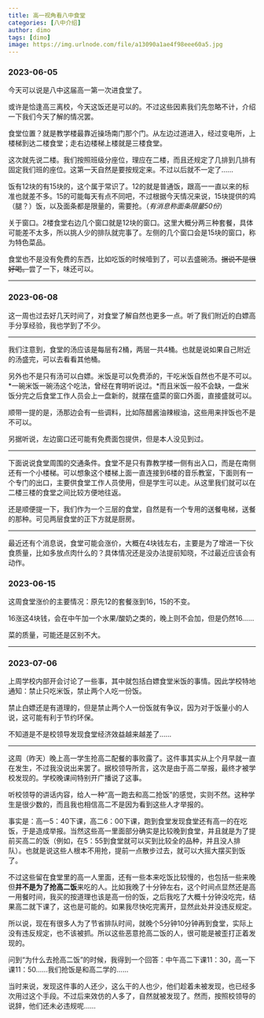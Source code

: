 ```yaml
---
title: 高一视角看八中食堂
categories: [八中介绍]
author: dimo
tags: [dimo]
image: https://img.urlnode.com/file/a13090a1ae4f98eee60a5.jpg
---
```


### 2023-06-05

今天可以说是八中这届高一第一次进食堂了。

或许是恰逢高三离校，今天这饭还是可以的。不过这些因素我们先忽略不计，介绍一下我们今天了解的情况罢。

食堂位置？就是教学楼最靠近操场南门那个门。从左边过道进入，经过变电所，上楼梯到达二楼食堂；走右边楼梯上楼就是三楼食堂。

这次就先说二楼。我们按照班级分座位，理应在二楼，而且还规定了几排到几排有固定我们班的座位。这第一天自然是要按规定来。不过以后就不一定了……

饭有12块的有15块的，这个属于常识了。12的就是普通饭，跟高一一直以来的标准也就差不多。15的可能每天有点不同吧，不过根据今天情况来说，15块提供的鸡（腿？）饭，以及面条都是限量的，需要抢。（*有消息称面条限量50份*）

关于窗口。2楼食堂右边几个窗口就是12块的窗口。这里大概分两三种套餐，具体可能差不太多，所以挑人少的排队就完事了。左侧的几个窗口会是15块的窗口，称为特色菜品。

食堂也不是没有免费的东西，比如吃饭的时候噎到了，可以去盛碗汤。~~据说不是很好喝。~~尝了一下，味还可以。

---

### 2023-06-08

这一周也过去好几天时间了，对食堂了解自然也更多一点。听了我们附近的白嫖高手分享经验，我也学到了不少。

---

我们注意到，食堂的汤应该是每层有2桶，两层一共4桶。也就是说如果自己附近的汤盛完，可以去看看其他桶。

另外也不是只有汤可以白嫖。米饭是可以免费添的，干吃米饭自然也不是不可以。*一碗米饭一碗汤这个吃法，曾经在育明听说过。*而且米饭一般不会缺，一盘米饭分完之后食堂工作人员会上一盘新的，就摆在盛菜的窗口外面，直接盛就可以。

顺带一提的是，汤那边会有一些调料，比如陈醋酱油辣椒油，这些用来拌饭也不是不可以。

另据听说，左边窗口还可能有免费面包提供，但是本人没见到过。

---

下面说说食堂周围的交通条件。食堂不是只有靠教学楼一侧有出入口，而是在南侧还有一个小楼梯。可以想象这个楼梯上面一直连接到6楼的音乐教室，下面则有一个专门的出口，主要供食堂工作人员使用，但是学生可以走。从这里我们就可以在二楼三楼的食堂之间比较方便地往返。

还是顺便提一下，我们作为一个三层的食堂，自然是有一个专用的送餐电梯，送餐的那种。可见两层食堂的正下方就是厨房。

---

最近还有个消息说，食堂可能会涨价，大概在4块钱左右，主要是为了增进一下伙食质量，比如多放点肉什么的？具体情况还是没办法提前知晓，不过最近应该会有动作。

### 2023-06-15

这周食堂涨价的主要情况：原先12的套餐涨到16，15的不变。

16涨这4块钱，会在中午加一个水果/酸奶之类的，晚上则不会加，但是仍然16……

菜的质量，可能还是区别不大。

---

### 2023-07-06

上周学校内部开会讨论了一些事，其中就包括白嫖食堂米饭的事情。因此学校特地通知：禁止只吃米饭，禁止两个人吃一份饭。

禁止白嫖还是有道理的，但是禁止两个人一份饭就有争议，因为对于饭量小的人说，这可能有利于节约环保。

不知道是不是校领导发现食堂经济效益越来越差了……

---

这周（昨天）晚上高一学生抢高二配餐的事败露了。这件事其实从上个月早就一直在发生，不过我没说出来罢了。据校领导所言，这次是由于高二举报，最终才被学校发现的。学校晚课间特别开广播说了这事。

听校领导的讲话内容，给人一种“高一跑去和高二抢饭”的感觉，实则不然。这种学生是很少数的，而且我也相信高二不是因为看到这些人才举报的。

事实是：高一5：40下课，高二6：00下课，跑到食堂发现食堂还有高一的在吃饭，于是造成举报。当然这些高一里面部分确实是比较晚到食堂，并且就是为了提前买高二的饭（例如，在5：55到食堂就可以买到比较全的品种，并且没人排队）。也就是说这些人根本不用抢，提前一点散步过去，就可以大摇大摆买到饭了。

不过这些留在食堂里的高一人里面，还有一些本来吃饭比较慢的，也包括一些来晚但**并不是为了抢高二饭**来吃的人。比如我晚了十分钟左右，这个时间点显然还是高一用餐时间，我买的按道理也该是高一份的饭，之后我吃了大概十分钟没吃完，结果高二就下课了，这也是可能的。如果我尽快吃完离开，显然此处并没违反规定。

所以说，现在有很多人为了节省排队时间，就晚个5分钟10分钟再到食堂，实际上没有违反规定，也不该被抓。所以这些恶意抢高二饭的人，很可能是被歪打正着发现的。

问到“为什么去抢高二饭”的时候，我得到一个回答：中午高二下课11：30，高一下课11：50……我们抢饭是和高二学的……

当时来说，发现这件事的人还少，这么干的人也少，他们趁着未被发现，也已经多次用过这个手段。不过后来效仿的人多了，自然就被发现了。然而，按照校领导的说辞，他们还未必违规呢……